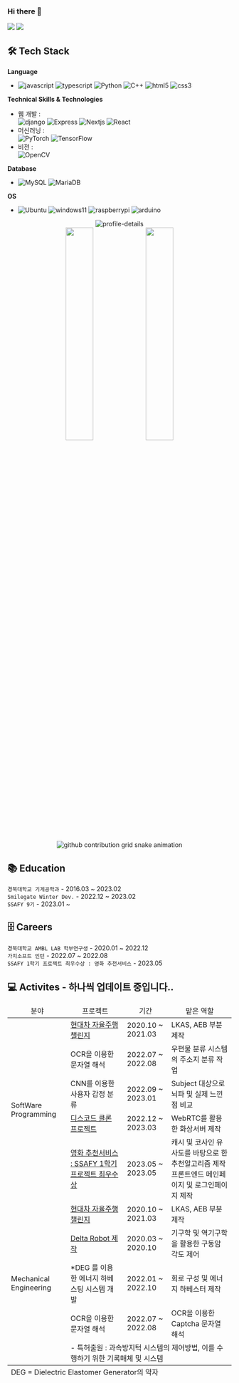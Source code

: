 ### Hi there 👋

<!-- ![javascript](https://img.shields.io/badge/JavaScript-F7DF1E.svg?style=flat-squaree&logo=javascript&logoColor=black)
<a href="연결하고싶은링크"><img src="https://img.shields.io/badge/뱃지이름-뱃지색상?style=flat-square&logo=로고이미지이름&logoColor=white&link=연결하고싶은링크"/></a>  -->

<img src="https://img.shields.io/badge/instagram-E4405F?style=flat-squaree&logo=instagram&logoColor=white"/> <a href="mailto:tncks097@gmail.com"><img src="https://img.shields.io/badge/Gmail-EA4335?style=flat-squaree&logo=gmail&logoColor=white&link=mailto:tncks097@gmail.com"/></a>


<!--
**Kimsc9976/Kimsc9976** is a ✨ _special_ ✨ repository because its `README.md` (this file) appears on your GitHub profile.
![Nodejs](https://img.shields.io/badge/Nodejs-%339933.svg?style=flat-squaree&logo=Node.js&logoColor=white)
Here are some ideas to get you started:

- 🔭 I’m currently working on ...
- 🌱 I’m currently learning ...
- 👯 I’m looking to collaborate on ...
- 🤔 I’m looking for help with ...
- 💬 Ask me about ...
- 📫 How to reach me: ...
- 😄 Pronouns: ...
- ⚡ Fun fact: ...
-->
🛠 Tech Stack
--- 

**Language**<br>
- ![javascript](https://img.shields.io/badge/JavaScript-F7DF1E.svg?style=flat-squaree&logo=javascript&logoColor=black)
![typescript](https://img.shields.io/badge/TypeScript-3178C6.svg?style=flat-squaree&logo=typescript&logoColor=white)
![Python](https://img.shields.io/badge/python-3670A0?style=flat-squaree&logo=python&logoColor=white)
![C++](https://img.shields.io/badge/c++-%2300599C.svg?style=flat-squaree&logo=c%2B%2B&logoColor=white)
![html5](https://img.shields.io/badge/HTML5-E34F26.svg?style=flat-squaree&logo=html5&logoColor=white)
![css3](https://img.shields.io/badge/CSS3-1572B6.svg?style=flat-squaree&logo=css3&logoColor=white)


**Technical Skills & Technologies** <br>
- 웹 개발 :
   <br>![django](https://img.shields.io/badge/django-092E20.svg?style=flat-squaree&logo=django&logoColor=white)
![Express](https://img.shields.io/badge/Express-000000.svg?style=flat-squaree&logo=express&logoColor=white)
![Nextjs](https://img.shields.io/badge/Nextjs-ffffff.svg?style=flat-squaree&logo=nextdotjs&logoColor=black)
![React](https://img.shields.io/badge/React-61DAFB.svg?style=flat-squaree&logo=React&logoColor=black)
- 머신러닝 : 
   <br>![PyTorch](https://img.shields.io/badge/PyTorch-%23EE4C2C.svg?style=flat-squaree&logo=PyTorch&logoColor=white)
![TensorFlow](https://img.shields.io/badge/TensorFlow-FF6F00.svg?style=flat-squaree&logo=TensorFlow&logoColor=white)
- 비전 :
   <br>![OpenCV](https://img.shields.io/badge/openCV-143055.svg?style=flat-squaree&logo=opencv&logoColor=white)
  
**Database** <br>
- ![MySQL](https://img.shields.io/badge/MySQL-%2300f.svg?style=flat-squaree&logo=mysql&logoColor=white)
![MariaDB](https://img.shields.io/badge/MariaDB-003545.svg?style=flat-squaree&logo=MariaDB&logoColor=white)

**OS** <br>
- ![Ubuntu](https://img.shields.io/badge/Ubuntu-E95420?style=flat-squaree&logo=ubuntu&logoColor=white)
![windows11](https://img.shields.io/badge/Windows-0078D4?style=flat-squaree&logo=windows11&logoColor=white)
![raspberrypi](https://img.shields.io/badge/RaspberryPi-A22846?style=flat-squaree&logo=raspberrypi&logoColor=white)
![arduino](https://img.shields.io/badge/arduino-00979D?style=flat-squaree&logo=arduino&logoColor=white)

<div align="center">

![profile-details](http://github-profile-summary-cards.vercel.app/api/cards/profile-details?username=Kimsc9976&theme=github) <br>
<img src="http://github-profile-summary-cards.vercel.app/api/cards/most-commit-language?username=Kimsc9976&theme=github" width="35%" height="35%">
<img src="http://github-profile-summary-cards.vercel.app/api/cards/repos-per-language?username=Kimsc9976&theme=github" width="35%" height="35%">
<!--
<img src="https://github-readme-stats.vercel.app/api/top-langs/?username=Kimsc9976&hide=jupyter%20notebook" width="24%" height="24%">
-->

<picture>
 <source media="(prefers-color-scheme: dark)" srcset="https://raw.githubusercontent.com/Kimsc9976/Kimsc9976/output/github-contribution-grid-snake-dark.svg">
 <source media="(prefers-color-scheme: light)" srcset="https://raw.githubusercontent.com/Kimsc9976/Kimsc9976/output/github-contribution-grid-snake.svg">
 <img alt="github contribution grid snake animation" src="https://raw.githubusercontent.com/Kimsc9976/Kimsc9976/output/github-contribution-grid-snake.svg">
</picture>

<br> 

</div>
   
  
📚 Education
---
`경북대학교 기계공학과` - 2016.03 ~ 2023.02 <br>
`Smilegate Winter Dev.` - 2022.12 ~ 2023.02 <br>
`SSAFY 9기` - 2023.01 ~ 


🗄️ Careers 
---
`경북대학교 AMBL LAB 학부연구생` - 2020.01 ~ 2022.12 <br>
`가치소프트 인턴` - 2022.07 ~ 2022.08 <br>
`SSAFY 1학기 프로젝트 최우수상 : 영화 추천서비스` - 2023.05

💻 Activites - 하나씩 업데이트 중입니다..
---


<table>
   <thead>
     <tr style="text-align: center;">
       <td>분야</td>
       <td>프로젝트</td>
       <td>기간</td>
       <td>맡은 역할</td>
     </tr>
   </thead>
   <tbody>
     <tr id="SoftWare Programming">
       <td rowspan="5">SoftWare Programming</td>
       <td><a href="/Project/young_hyundai/">현대차 자율주행 챌린지</a></td>
       <td>2020.10 ~ 2021.03</td>
       <td> LKAS, AEB 부분 제작</td>
     </tr>
     <tr>
       <td>OCR을 이용한 문자열 해석</td>
       <td>2022.07 ~ 2022.08</td>
       <td>우편물 분류 시스템의 주소지 분류 작업</td>
     </tr>
     <tr>
       <td>CNN를 이용한 사용자 감정 분류</td>
       <td>2022.09 ~ 2023.01</td>
       <td>Subject 대상으로 뇌파 및 실제 느낀점 비교</td>
     </tr>
     <tr>       
       <td><a href="/Project/Ottogi/">디스코드 클론 프로젝트</a></td>
       <td>2022.12 ~ 2023.03</td>
        <td>WebRTC를 활용한 화상서버 제작</td>
     </tr>
     <tr>       
       <td><a href="https://github.com/SSAFY-Fianl-PJT/SSAFY-Final-PJT">영화 추천서비스 : SSAFY 1학기 프로젝트 최우수상 </a></td>
       <td>2023.05 ~ 2023.05</td>
        <td>캐시 및 코사인 유사도를 바탕으로 한 추천알고리즘 제작<br>프론트엔드 메인페이지 및 로그인페이지 제작 </td>
     </tr>
     <tr id="Mechanical Engineering">
       <td rowspan="5">Mechanical Engineering</td>
       <td><a href="/Project/young_hyundai/">현대차 자율주행 챌린지</a></td>
       <td>2020.10 ~ 2021.03</td>
        <td> LKAS, AEB 부분 제작</td>
     </tr>
     <tr>
        <td><a href="/Project/Delta_robot/">Delta Robot 제작</a></td>
       <td>2020.03 ~ 2020.10</td>
        <td> 기구학 및 역기구학을 활용한 구동암 각도 제어</td>
     </tr>
     <tr>
       <td>*DEG 를 이용한 에너지 하베스팅 시스템 개발</td>
       <td>2022.01 ~ 2022.10</td>
       <td>회로 구성 및 에너지 하베스터 제작</td>
     </tr>
     <tr>
       <td>OCR을 이용한 문자열 해석</td>
       <td>2022.07 ~ 2022.08</td>
       <td>OCR을 이용한 Captcha 문자열 해석</td>
     </tr>
     <tr>
         <td colspan="4">
            - 특허출원 : 과속방지턱 시스템의 제어방법, 이를 수행하기 위한 기록매체 및 시스템
         </td>
     </tr>
      
  </tbody>
   <tfoot>
      <tr id="annotation">
         <td colspan="4">
            DEG = Dielectric Elastomer Generator의 약자
         </td>
      </tr>
   </tfoot>
</table>

<!-- 
**** Software programming 관련 Project <br>
 
|프로젝트|기간|
|:---:|:---:|
|[디스코드 클론 프로젝트 : WebRTC를 활용한 화상서버 제작](/Project/Ottogi/)|2022.12 ~ 2023.03|
|CNN를 이용한 사용자 감정 분류|2022.09 ~ 2023.01|
|OCR을 이용한 문자열 해석|2022.07 ~ 2022.08|
|[Camera를 이용한 물체 데이터 분석 및 해석](/Project/gachi_soft_internship/)|2022.07 ~ 2022.08|
|[현대차 자율주행 챌린지 LKAS, AEB 부분 제작 ](/Project/young_hyundai/)|2020.01 ~ 2020.09|




**** Mechanical engineering 관련 Project <br>

|프로젝트|기간|
|:---:|:---:|
|DEG 를 이용한 에너지 하베스팅 시스템 개발|2022.01 ~ 2022.10|
|OCR을 이용한 문자열 해석|2022.07 ~ 2022.08|
|[현대차 자율주행 챌린지 LKAS, AEB 부분 제작 ](/Project/young_hyundai/)|2020.01 ~ 2020.09|
|[Delta Robot 제작](/Project/Delta_robot/)|2020.03 ~ 2020.08|

 -->




